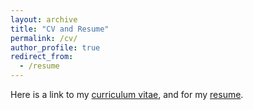 ```yaml
---
layout: archive
title: "CV and Resume"
permalink: /cv/
author_profile: true
redirect_from:
  - /resume
---
```


Here is a link to my [curriculum vitae](https://github.com/ashleymaeconard/ashleymaeconard.github.io/raw/master/files/cv_conard.pdf), and for my [resume](https://github.com/ashleymaeconard/ashleymaeconard.github.io/raw/master/files/resume_conard.pdf).

<!-- <object width="400" height="500" type="application/pdf" data="files/resume_conard.pdf?#zoom=85&scrollbar=0&toolbar=0&navpanes=0">
    <p>PDF cannot be displayed.</p>
</object> -->
